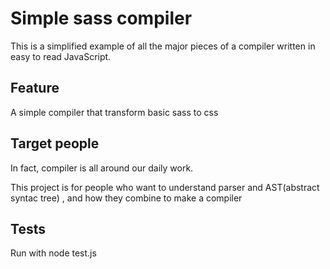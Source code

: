 # Simple sass compiler

This is a simplified example of all the major pieces of a compiler written in easy to read JavaScript.

## Feature 
A simple compiler that transform basic sass to css

## Target people

In fact, compiler is all around our daily work.

This project is for people who want to understand parser and AST(abstract syntac tree) , and how they combine to make a compiler

## Tests

Run with node test.js
